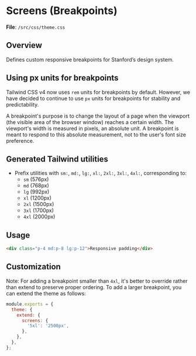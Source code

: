 # Screens (Breakpoints)

**File**: `/src/css/theme.css`

## Overview
Defines custom responsive breakpoints for Stanford’s design system.

## Using px units for breakpoints
Tailwind CSS v4 now uses `rem` units for breakpoints by default. However, we have decided to continue to use `px` units for breakpoints for stability and predictability.

A breakpoint's purpose is to change the layout of a page when the viewport (the visible area of the browser window) reaches a certain width. The viewport's width is measured in pixels, an absolute unit. A breakpoint is meant to respond to this absolute measurement, not to the user's font size preference.

## Generated Tailwind utilities
- Prefix utilities with `sm:`, `md:`, `lg:`, `xl:`, `2xl:`, `3xl:`, `4xl:`, corresponding to:
  - `sm` (576px)
  - `md` (768px)
  - `lg` (992px)
  - `xl` (1200px)
  - `2xl` (1500px)
  - `3xl` (1700px)
  - `4xl` (2000px)

## Usage
```html
<div class="p-4 md:p-8 lg:p-12">Responsive padding</div>
```

## Customization
Note: For adding a breakpoint smaller than `4xl`, it's better to override rather than extend to preserve proper ordering. To add a larger breakpoint, you can extend the theme as follows:

```js
module.exports = {
  theme: {
    extend: {
      screens: {
        '5xl': '2500px',
      },
    },
  },
};
```
